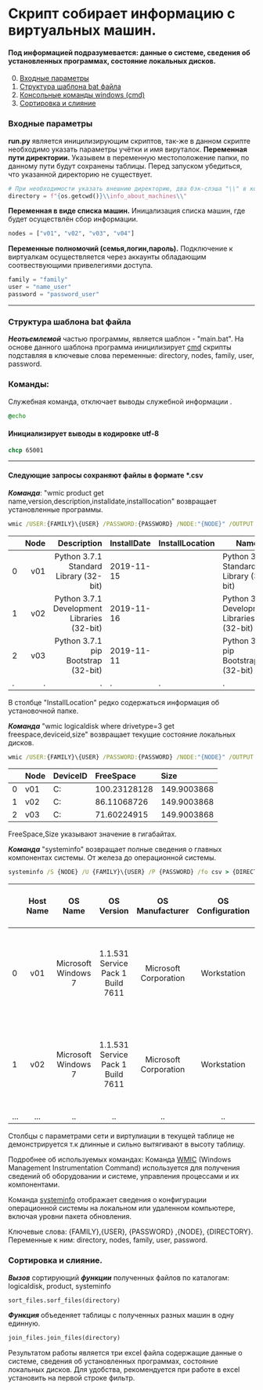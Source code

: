 # Скрипт собирает информацию с виртуальных машин.
####  Под информацией подразумевается: данные о системе, сведения об установленных программах, состояние локальных дисков.
0. [Входные параметры](#Входные-параметры)
1. [Структура шаблона bat файла](#Структура-шаблона-bat-файла)
2. [Консольные команды windows (cmd)](#Консольные-команды-windows-(cmd))
3. [Сортировка и слияние](#Сортировка-и-слияние)
### Входные параметры
**run.py** является иницилизирующим скриптов, так-же в данном скрипте необходимо указать параметры учётки и имя вируталок.
**Переменная пути директории.**
Указывем в переменную местоположение папки, по данному пути будут сохранены таблицы.
Перед запуском убедиться, что указанной директорию не существует.
```Python
# При необходимости указать внешнию директорию, два бэк-слэша "\\" в конце обязательны.
directory = f"{os.getcwd()}\\info_about_machines\\"
```
**Переменная в виде списка машин.**
Иницализация списка машин, где будет осуществлён сбор информации.
```Python
nodes = ["v01", "v02", "v03", "v04"]
```
**Переменные полномочий (семья,логин,пароль).**
Подключение к виртуалкам осуществляется через аккаунты обладающим соотвествующими привелегиями доступа.
```Python
family = "family"
user = "name_user"
password = "password_user"
```
___
### Структура шаблона bat файла
***Неотьемлемой*** частью программы, является шаблон - "main.bat".
На основе данного шаблона программа иницилизирует [cmd](https://ab57.ru/cmdlist.html) скрипты 
подставляя в ключевые слова переменные: directory, nodes, family, user, password.
### Команды:
Служебная команда, отключает выводы служебной информации .
```cmd
@echo 
```
#### Инициализирует выводы в кодировке utf-8
```cmd
chcp 65001
```
___
#### Следующие запросы сохраняют файлы в формате *.csv
***Команда***: "wmic product get name,version,description,installdate,installlocation" 
возвращает установленные программы.

```cmd
wmic /USER:{FAMILY}\{USER} /PASSWORD:{PASSWORD} /NODE:"{NODE}" /OUTPUT:"{DIRECTORY}{NODE}_product.csv" product get name,version,description,installdate,installlocation /FORMAT:CSV
```

|   |Node     |Description	                                |InstallDate	 |InstallLocation  |Name	                                   |Version   |
|---|--------:|--------------------------------------------:|------------|-----------------|-------------------------------------------|----------|
|0	|v01 |Python 3.7.1 Standard Library (32-bit)       |2019-11-15  |		           |Python 3.7.1 Standard Library (32-bit)	   |3.7.2250.0|
|1	|v02 |Python 3.7.1 Development Libraries (32-bit)  |2019-11-16	 |	               |Python 3.7.1 Development Libraries (32-bit)|3.7.2250.0|
|2	|v03 |Python 3.7.1 pip Bootstrap (32-bit)	        |2019-11-11	 |	               |Python 3.7.1 pip Bootstrap (32-bit)        |3.7.2250.0| 
|.|.|.|.|.|.|.|  
  
 В столбце "InstallLocation" редко содержаться информация об установочной папке. 

***Команда*** "wmic logicaldisk where drivetype=3 get freespace,deviceid,size" возвращает текущие состояние локальных дисков.
```cmd
wmic /USER:{FAMILY}\{USER} /PASSWORD:{PASSWORD} /NODE:"{NODE}" /OUTPUT:"{DIRECTORY}{NODE}_logicaldisk.csv" logicaldisk where drivetype=3 get freespace,deviceid,size /FORMAT:CSV
```
|	|Node	|DeviceID	|FreeSpace|	Size|
|:---|:---|:---|:------|:---|
|0	|v01	|C:|	100.23128128|	149.9003868|
|1	|v02	|C:|	86.11068726|	149.9003868|
|2	|v03	|C:|	71.60224915|	149.9003868| 
  
  
 FreeSpace,Size указывают значение в гигабайтах.

***Команда*** "systeminfo" возвращает полные сведения о главных компонентах системы. От железа до операционной системы. 
```cmd
systeminfo /S {NODE} /U {FAMILY}\{USER} /P {PASSWORD} /fo csv > {DIRECTORY}{NODE}_systeminfo.csv
```
|     | Host Name |               OS Name              |             OS Version             |    OS Manufacturer    |  OS Configuration  |    OS Build Type    | Registered Owner | Registered   Organization |        Product ID       | Original Install   Date |   System Boot Time  | System   Manufacturer |   System Model  |  System Type |                                          Processor(s)                                         |                 BIOS Version                | Windows Directory |   System Directory  |       Boot Device       | System Locale |          Input Locale         |                   Time Zone                   | Total Physical   Memory | Available   Physical Memory | Virtual Memory:   Max Size | Virtual Memory:   Available | Virtual Memory:   In Use | Page File   Location(s) |   Domain   |  Logon Server  |
|-----|:---------:|:----------------------------------:|:----------------------------------:|:---------------------:|:------------------:|:-------------------:|:----------------:|:-------------------------:|:-----------------------:|:-----------------------:|:-------------------:|:---------------------:|:---------------:|:------------:|:---------------------------------------------------------------------------------------------:|:-------------------------------------------:|:-----------------:|:-------------------:|:-----------------------:|:-------------:|:-----------------------------:|:---------------------------------------------:|:-----------------------:|:---------------------------:|:--------------------------:|:---------------------------:|:------------------------:|:-----------------------:|:----------:|:----|
|  0  | v01  | Microsoft Windows 7  | 1.1.531 Service Pack 1 Build 7611 | Microsoft Corporation | Workstation | Multiprocessor Free | temp             |                           | 10343-111-512341-15333 | 10/18/2019, 10:58:58    | 1/28/2020, 12:43:21 | Microsoft Corporation | Virtual Machine | x64-based PC | 1 Processor(s) Installed.,[01]: AMD64 Family 6 Model 63 Stepping 2   GenuineIntel ~2297 Mhz | ASUS Inc. 090006 , 5/23/2012 | C:\Windows        | C:\Windows\system32 | \Device\HarddiskVolume1 | ru;Russian    | en-us;English (United States) | (UTC+03:00) Omsk            | 5,120 MB                | 2,643 MB                    | 10,237 MB                  | 7,264 MB                    | 2,973 MB                 | C:\pagefile.sys         | Name.local | \\server001 |
|  1  | v02  | Microsoft Windows 7  | 1.1.531 Service Pack 1 Build 7611 | Microsoft Corporation | Workstation | Multiprocessor Free | temp2            |                           | 10332-112-521341-15243 | 10/18/2019, 11:32:01    | 1/28/2020, 18:58:02  | Microsoft Corporation | Virtual Machine | x64-based PC | 1 Processor(s) Installed.,[01]: AMD64 Family 6 Model 63 Stepping 2   GenuineIntel ~2297 Mhz | ASUS Inc. 090006 , 5/23/2012 | C:\Windows        | C:\Windows\system32 | \Device\HarddiskVolume1 | ru;Russian    | en-us;English (United States) | (UTC+03:00) Volgograd | 4,096 MB                | 2,671 MB                    | 8,189 MB                   | 5,191 MB                    | 2,998 MB                 | C:\pagefile.sys         | Name.local | \\server001 |
|...|...|..|..|..|..|..|..|..|..|..|..|..|..|..|..|..|..|..|..|..|..|..|..|..|..|..|..|..|..|..|..|..|

 Столбцы с параметрами сети и виртулиации в текущей таблице не демонстрируется т.к 
длинные и сильно вытягивают в высоту таблицу. 

Подробнее об используемых командах:
Команда [WMIC](https://ab57.ru/cmdlist/wmic.html) (Windows Management Instrumentation Command) 
используется для получения сведений об оборудовании и системе, управления процессами и их компонентами.

Команда [systeminfo](https://ab57.ru/cmdlist/systeminfo.html) отображает сведения о конфигурации операционной системы на локальном или удаленном компьютере, включая уровни пакета обновления.

Ключевые слова: {FAMILY},{USER}, {PASSWORD} ,{NODE}, {DIRECTORY}. 
Переменные к ним: directory, nodes, family, user, password. 
### Сортировка и слияние.
***Вызов*** сортирующий ***функции*** полученных файлов по каталогам: logicaldisk, product, systeminfo
```Python
sort_files.sorf_files(directory)
```
***Функция*** объеденяет таблицы с полученных разных машин в одну единную.
```Python
join_files.join_files(directory)
```
Результатом работы является три excel файла содержащие данные о системе, сведения об установленных программах, 
состояние локальных дисков. Для удобства, рекомендуется при работе в excel установить на первой строке фильтр.
